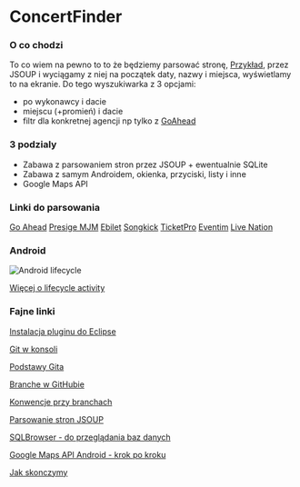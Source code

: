 ConcertFinder
=============

### O co chodzi
To co wiem na pewno to to że będziemy parsować stronę, [Przykład](http://www.go-ahead.pl/pl/koncerty.html), przez JSOUP i wyciągamy z niej na początek daty, nazwy i miejsca, wyświetlamy to na ekranie. Do tego wyszukiwarka z 3 opcjami: 
* po wykonawcy i dacie 
* miejscu (+promień) i dacie
* filtr dla konkretnej agencji np tylko z [GoAhead](http://www.go-ahead.pl/pl/)

### 3 podzialy
* Zabawa z parsowaniem stron przez JSOUP + ewentualnie SQLite 
* Zabawa z samym Androidem, okienka, przyciski, listy i inne
* Google Maps API

### Linki do parsowania 
[Go Ahead](http://www.go-ahead.pl/pl/)
[Presige MJM](http://www.imprezyprestige.com/)
[Ebilet](http://www.ebilet.pl/)
[Songkick](http://www.songkick.com/)
[TicketPro](http://www.ticketpro.pl/jnp/home/index.html)
[Eventim](http://www.eventim.pl/)
[Live Nation](http://www.livenation.pl/)

### Android 
![Android lifecycle](http://developer.android.com/images/activity_lifecycle.png)

[Więcej o lifecycle activity](http://developer.android.com/reference/android/app/Activity.html)

### Fajne linki

[Instalacja pluginu do Eclipse](http://developer.android.com/…/installi…/installing-adt.html)

[Git w konsoli](http://git-scm.com/)

[Podstawy Gita](http://rogerdudler.github.io/git-guide/)

[Branche w GitHubie](http://git-scm.com/book/en/v2/Git-Branching-Basic-Branching-and-Merging)

[Konwencje przy branchach](https://gist.github.com/digitaljhelms/4287848)

[Parsowanie stron JSOUP](http://jsoup.org/)

[SQLBrowser - do przeglądania baz danych](http://sqlitebrowser.org/)

[Google Maps API Android - krok po kroku](https://developers.google.com/maps/documentation/android/start#getting_the_google_maps_android_api_v2)

[Jak skonczymy](http://i.imgur.com/xgYL5Zc.gifv)
